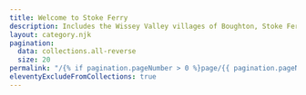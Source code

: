 ```yaml
---
title: Welcome to Stoke Ferry
description: Includes the Wissey Valley villages of Boughton, Stoke Ferry, Wereham, West Dereham, Whittington and Wretton
layout: category.njk
pagination:
  data: collections.all-reverse
  size: 20
permalink: "/{% if pagination.pageNumber > 0 %}page/{{ pagination.pageNumber | plus: 1 }}/{% endif %}"
eleventyExcludeFromCollections: true
---
```

